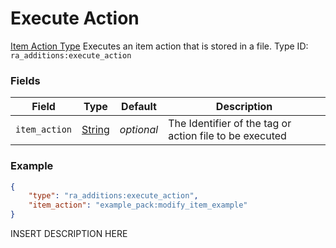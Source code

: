 # Execute Action
[Item Action Type](../item_action_types.md)
Executes an item action that is stored in a file.
Type ID: `ra_additions:execute_action`
### Fields
Field | Type | Default | Description
------|------|---------|-------------
`item_action` | [String](../data_types/string.md) | _optional_ | The Identifier of the tag or action file to be executed

### Example
```json
{
    "type": "ra_additions:execute_action",
    "item_action": "example_pack:modify_item_example"
}```
INSERT DESCRIPTION HERE
